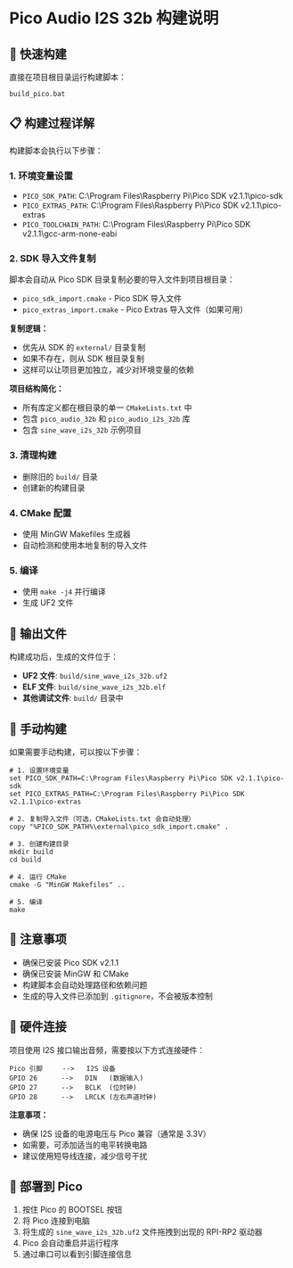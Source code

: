 # Pico Audio I2S 32b 构建说明

## 🚀 快速构建

直接在项目根目录运行构建脚本：

```batch
build_pico.bat
```

## 📋 构建过程详解

构建脚本会执行以下步骤：

### 1. 环境变量设置
- `PICO_SDK_PATH`: C:\Program Files\Raspberry Pi\Pico SDK v2.1.1\pico-sdk
- `PICO_EXTRAS_PATH`: C:\Program Files\Raspberry Pi\Pico SDK v2.1.1\pico-extras
- `PICO_TOOLCHAIN_PATH`: C:\Program Files\Raspberry Pi\Pico SDK v2.1.1\gcc-arm-none-eabi

### 2. SDK 导入文件复制
脚本会自动从 Pico SDK 目录复制必要的导入文件到项目根目录：
- `pico_sdk_import.cmake` - Pico SDK 导入文件
- `pico_extras_import.cmake` - Pico Extras 导入文件（如果可用）

**复制逻辑：**
- 优先从 SDK 的 `external/` 目录复制
- 如果不存在，则从 SDK 根目录复制
- 这样可以让项目更加独立，减少对环境变量的依赖

**项目结构简化：**
- 所有库定义都在根目录的单一 `CMakeLists.txt` 中
- 包含 `pico_audio_32b` 和 `pico_audio_i2s_32b` 库
- 包含 `sine_wave_i2s_32b` 示例项目

### 3. 清理构建
- 删除旧的 `build/` 目录
- 创建新的构建目录

### 4. CMake 配置
- 使用 MinGW Makefiles 生成器
- 自动检测和使用本地复制的导入文件

### 5. 编译
- 使用 `make -j4` 并行编译
- 生成 UF2 文件

## 📁 输出文件

构建成功后，生成的文件位于：
- **UF2 文件**: `build/sine_wave_i2s_32b.uf2`
- **ELF 文件**: `build/sine_wave_i2s_32b.elf`
- **其他调试文件**: `build/` 目录中

## 🔧 手动构建

如果需要手动构建，可以按以下步骤：

```batch
# 1. 设置环境变量
set PICO_SDK_PATH=C:\Program Files\Raspberry Pi\Pico SDK v2.1.1\pico-sdk
set PICO_EXTRAS_PATH=C:\Program Files\Raspberry Pi\Pico SDK v2.1.1\pico-extras

# 2. 复制导入文件（可选，CMakeLists.txt 会自动处理）
copy "%PICO_SDK_PATH%\external\pico_sdk_import.cmake" .

# 3. 创建构建目录
mkdir build
cd build

# 4. 运行 CMake
cmake -G "MinGW Makefiles" ..

# 5. 编译
make
```

## 📝 注意事项

- 确保已安装 Pico SDK v2.1.1
- 确保已安装 MinGW 和 CMake
- 构建脚本会自动处理路径和依赖问题
- 生成的导入文件已添加到 `.gitignore`，不会被版本控制

## 🔌 硬件连接

项目使用 I2S 接口输出音频，需要按以下方式连接硬件：

```
Pico 引脚     -->   I2S 设备
GPIO 26      -->   DIN   (数据输入)
GPIO 27      -->   BCLK  (位时钟)
GPIO 28      -->   LRCLK (左右声道时钟)
```

**注意事项：**
- 确保 I2S 设备的电源电压与 Pico 兼容（通常是 3.3V）
- 如需要，可添加适当的电平转换电路
- 建议使用短导线连接，减少信号干扰

## 🎯 部署到 Pico

1. 按住 Pico 的 BOOTSEL 按钮
2. 将 Pico 连接到电脑
3. 将生成的 `sine_wave_i2s_32b.uf2` 文件拖拽到出现的 RPI-RP2 驱动器
4. Pico 会自动重启并运行程序
5. 通过串口可以看到引脚连接信息 